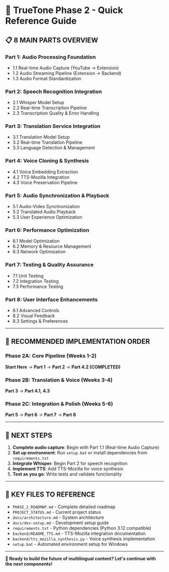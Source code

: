 # 🎯 TrueTone Phase 2 - Quick Reference Guide

## 📋 8 MAIN PARTS OVERVIEW

### Part 1: Audio Processing Foundation

- 1.1 Real-time Audio Capture (YouTube → Extension)
- 1.2 Audio Streaming Pipeline (Extension → Backend)
- 1.3 Audio Format Standardization

### Part 2: Speech Recognition Integration

- 2.1 Whisper Model Setup
- 2.2 Real-time Transcription Pipeline
- 2.3 Transcription Quality & Error Handling

### Part 3: Translation Service Integration

- 3.1 Translation Model Setup
- 3.2 Real-time Translation Pipeline
- 3.3 Language Detection & Management

### Part 4: Voice Cloning & Synthesis

- 4.1 Voice Embedding Extraction
- 4.2 TTS-Mozilla Integration
- 4.3 Voice Preservation Pipeline

### Part 5: Audio Synchronization & Playback

- 5.1 Audio-Video Synchronization
- 5.2 Translated Audio Playback
- 5.3 User Experience Optimization

### Part 6: Performance Optimization

- 6.1 Model Optimization
- 6.2 Memory & Resource Management
- 6.3 Network Optimization

### Part 7: Testing & Quality Assurance

- 7.1 Unit Testing
- 7.2 Integration Testing
- 7.3 Performance Testing

### Part 8: User Interface Enhancements

- 8.1 Advanced Controls
- 8.2 Visual Feedback
- 8.3 Settings & Preferences

---

## 🚀 RECOMMENDED IMPLEMENTATION ORDER

### Phase 2A: Core Pipeline (Weeks 1-2)

**Start Here** → **Part 1** → **Part 2** → **Part 4.2 (COMPLETED)**

### Phase 2B: Translation & Voice (Weeks 3-4)

**Part 3** → **Part 4.1, 4.3**

### Phase 2C: Integration & Polish (Weeks 5-6)

**Part 5** → **Part 6** → **Part 7** → **Part 8**

---

## 🎯 NEXT STEPS

1. **Complete audio capture**: Begin with Part 1.1 (Real-time Audio Capture)
2. **Set up environment**: Run `setup.bat` or install dependencies from `requirements.txt`
3. **Integrate Whisper**: Begin Part 2 for speech recognition
4. **Implement TTS**: Add TTS-Mozilla for voice synthesis
5. **Test as you go**: Write tests and validate functionality

---

## 📁 KEY FILES TO REFERENCE

- `PHASE_2_ROADMAP.md` - Complete detailed roadmap
- `PROJECT_STATUS.md` - Current project status
- `docs/architecture.md` - System architecture
- `docs/dev-setup.md` - Development setup guide
- `requirements.txt` - Python dependencies (Python 3.12 compatible)
- `backend/README_TTS.md` - TTS-Mozilla integration documentation
- `backend/tts_mozilla_synthesis.py` - Voice synthesis implementation
- `setup.bat` - Automated environment setup for Windows

---

**🎵 Ready to build the future of multilingual content? Let's continue with the next components!**
